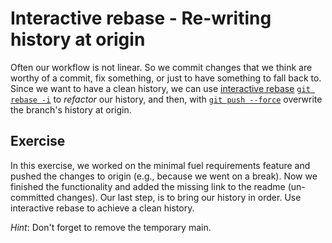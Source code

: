 # Interactive rebase - Re-writing history at origin 

Often our workflow is not linear. So we commit changes that we think are worthy of a commit, fix something, or just to
have something to fall back to. Since we want to have a clean history, we can
use [interactive rebase](https://git-scm.com/docs/git-rebase#_interactive_mode) [`git rebase -i`](https://git-scm.com/docs/git-rebase#Documentation/git-rebase.txt--i)
to _refactor_ our history, and then, with
[`git push --force`](https://git-scm.com/docs/git-push#Documentation/git-push.txt---force) overwrite the branch's
history at origin.

## Exercise

In this exercise, we worked on the minimal fuel requirements feature and pushed the changes to origin (e.g., because we
went on a break). Now we finished the functionality and added the missing link to the readme (un-committed changes).
Our last step, is to bring our history in order. Use interactive rebase to achieve a clean history.

_Hint_: Don't forget to remove the temporary main.

